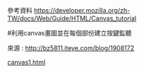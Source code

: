 參考資料
https://developer.mozilla.org/zh-TW/docs/Web/Guide/HTML/Canvas_tutorial

#利用canvas畫圖並在每個部份建立按鍵監聽

來源 : http://bz5811.iteye.com/blog/1908172

[canvas1.html](https://github.com/escc1122/html/blob/master/canvas/canvas1.html)

